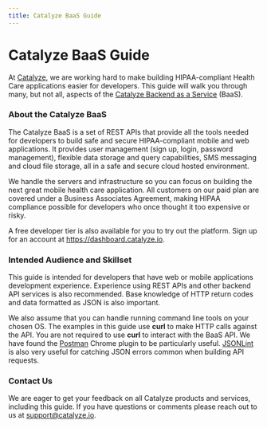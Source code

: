 ```yaml
---
title: Catalyze BaaS Guide
---
```


# Catalyze BaaS Guide

At [Catalyze](https://www.catalyze.io/), we are working hard to make building HIPAA-compliant Health Care applications easier for developers. This guide will walk you through many, but not all, aspects of the [Catalyze Backend as a Service](https://www.catalyze.io/backend-as-a-service/) (BaaS).

### About the Catalyze BaaS

The Catalyze BaaS is a set of REST APIs that provide all the tools needed for developers to build safe and secure HIPAA-compliant mobile and web applications. It provides user management (sign up, login, password management), flexible data storage and query capabilities, SMS messaging and cloud file storage, all in a safe and secure cloud hosted environment.

We handle the servers and infrastructure so you can focus on building the next great mobile health care application. All customers on our paid plan are covered under a Business Associates Agreement, making HIPAA compliance possible for developers who once thought it too expensive or risky.

A free developer tier is also available for you to try out the platform. Sign up for an account at https://dashboard.catalyze.io.

### Intended Audience and Skillset

This guide is intended for developers that have web or mobile applications development experience. Experience using REST APIs and other backend API services is also recommended. Base knowledge of HTTP return codes and data formatted as JSON is also important.

We also assume that you can handle running command line tools on your chosen OS. The examples in this guide use **curl** to make HTTP calls against the API. You are not required to use **curl** to interact with the BaaS API. We have found the [Postman](https://www.google.com/url?sa=t&rct=j&q=&esrc=s&source=web&cd=1&cad=rja&uact=8&ved=0CCYQFjAA&url=https%3A%2F%2Fchrome.google.com%2Fwebstore%2Fdetail%2Fpostman-rest-client%2Ffdmmgilgnpjigdojojpjoooidkmcomcm%3Fhl%3Den&ei=RQGIU5_BItS1sAS-sIHQDw&usg=AFQjCNHaecLwAKk91gpdCY_y1x_ViIrHwQ&bvm=bv.67720277,d.cWc) Chrome plugin to be particularly useful. [JSONLint](http://jsonlint.com/) is also very useful for catching JSON errors common when building API requests.

### Contact Us

We are eager to get your feedback on all Catalyze products and services, including this guide. If you have questions or comments please reach out to us at [support@catalyze.io](mailto:support@catalyze.io).





